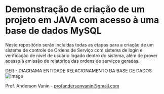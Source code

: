 # Demonstração de criação de um projeto em JAVA com acesso à uma base de dados MySQL
Neste repositório serão incluídas todas as etapas para a criação de um sistema de controle de Ordens de Serviço com sistema de login e verificação de nível de usuário logado dentro do sistema, além de prover acesso à emissão de relatórios das ordens de serviços geradas.

DER - DIAGRAMA ENTIDADE RELACIONAMENTO DA BASE DE DADOS
![image](https://user-images.githubusercontent.com/53703505/126907238-5e303c94-c537-4061-ad46-25a3a6d28c94.png)


Prof. Anderson Vanin - profandersonvanin@gmail.com
